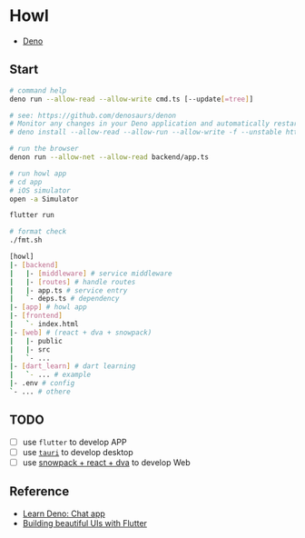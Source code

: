 # Howl

* [Deno](https://deno.land)

## Start

```bash
# command help
deno run --allow-read --allow-write cmd.ts [--update[=tree]]

# see: https://github.com/denosaurs/denon
# Monitor any changes in your Deno application and automatically restart
# deno install --allow-read --allow-run --allow-write -f --unstable https://deno.land/x/denon/denon.ts

# run the browser
denon run --allow-net --allow-read backend/app.ts

# run howl app
# cd app
# iOS simulator
open -a Simulator

flutter run

# format check
./fmt.sh
```

```bash
[howl]
|- [backend]
|   |- [middleware] # service middleware
|   |- [routes] # handle routes
|   |- app.ts # service entry
|   `- deps.ts # dependency
|- [app] # howl app
|- [frontend]
|   `- index.html
|- [web] # (react + dva + snowpack)
|   |- public
|   |- src
|   `- ...
|- [dart_learn] # dart learning
|   `- ... # example
|- .env # config
`- ... # othere
```

## TODO

* [ ] use `flutter` to develop APP
* [ ] use [`tauri`](https://github.com/tauri-apps/tauri) to develop desktop
* [ ] use [snowpack + react + dva](https://github.com/pikapkg/snowpack) to develop Web

## Reference

* [Learn Deno: Chat app](https://aralroca.com/blog/learn-deno-chat-app)
* [Building beautiful UIs with Flutter](https://codelabs.developers.google.com/codelabs/flutter/#0)

